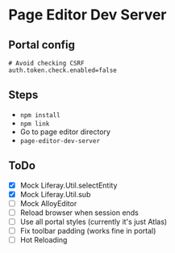 # Page Editor Dev Server

## Portal config

```
# Avoid checking CSRF
auth.token.check.enabled=false
```

## Steps

- `npm install`
- `npm link`
- Go to page editor directory
- `page-editor-dev-server`

## ToDo

- [x] Mock Liferay.Util.selectEntity
- [x] Mock Liferay.Util.sub
- [ ] Mock AlloyEditor
- [ ] Reload browser when session ends
- [ ] Use all portal styles (currently it's just Atlas)
- [ ] Fix toolbar padding (works fine in portal)
- [ ] Hot Reloading
